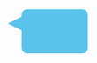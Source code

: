 <!DOCTYPE HTML> <html lang="en"> 
<head> <meta charset=utf-8> 
<title>Create a speech bubble shape with CSS3</title> 
<style type="text/css"> #speech-bubble { width: 120px; height: 80px; background: #5ac4ed; position: absolute; left:100px; -moz-border-radius: 10px; -webkit-border-radius: 10px; border-radius: 10px; } #speech-bubble:before { content:""; position: absolute; width: 0; height: 0; border-top: 13px solid transparent; border-right: 26px solid #5ac4ed; border-bottom: 13px solid transparent; margin: 13px 0 0 -25px; } </style> </head> <body> <div id="speech-bubble"></div> </body> </html> 
